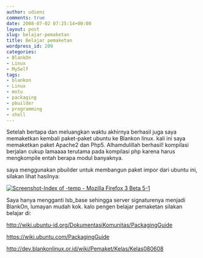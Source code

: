 ```yaml
---
author: udienz
comments: true
date: 2008-07-02 07:25:14+00:00
layout: post
slug: belajar-pemaketan
title: Belajar pemaketan
wordpress_id: 209
categories:
- BlankOn
- Linux
- MySelf
tags:
- blankon
- Linux
- motu
- packaging
- pbuilder
- programming
- shell
---
```


Setelah bertapa dan meluangkan waktu akhirnya berhasil juga saya memaketkan kembali paket-paket ubuntu ke Blankon linux. kali ini saya memaketkan paket Apache2 dan Php5. Alhamdulillah berhasil! kompilasi berjalan cukup lamaaaa terutama pada kompilasi php karena harus mengkompile entah berapa modul banyaknya.

saya menggunakan pbuilder untuk membangun paket impor dari ubuntu ini, silakan lihat hasilnya:

[![Screenshot-Index of -temp - Mozilla Firefox 3 Beta 5-1](http://farm4.static.flickr.com/3137/2629868781_0eed3a61ed.jpg)](http://www.flickr.com/photos/udienz/2629868781/)

Saya hanya mengganti lsb_base sehingga server signaturenya menjadi BlankOn, lumayan mudah kok. kalo pengen belajar pemaketan silakan belajar di:

http://wiki.ubuntu-id.org/DokumentasiKomunitas/PackagingGuide

https://wiki.ubuntu.com/PackagingGuide

http://dev.blankonlinux.or.id/wiki/Pemaket/Kelas/Kelas080608
